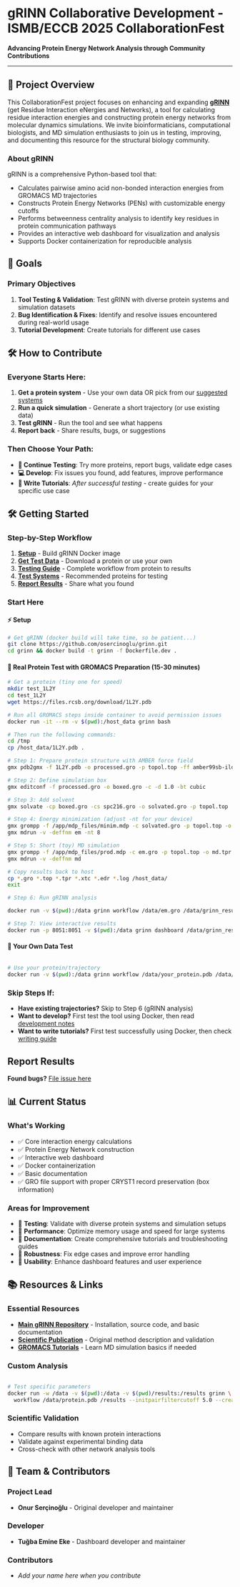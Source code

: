 # gRINN Collaborative Development - ISMB/ECCB 2025 CollaborationFest

**Advancing Protein Energy Network Analysis through Community Contributions**

---

## 🎯 Project Overview

This CollaborationFest project focuses on enhancing and expanding [**gRINN**](https://github.com/osercinoglu/grinn) (get Residue Interaction eNergies and Networks), a tool for calculating residue interaction energies and constructing protein energy networks from molecular dynamics simulations. We invite bioinformaticians, computational biologists, and MD simulation enthusiasts to join us in testing, improving, and documenting this resource for the structural biology community.

### About gRINN
gRINN is a comprehensive Python-based tool that:
- Calculates pairwise amino acid non-bonded interaction energies from GROMACS MD trajectories
- Constructs Protein Energy Networks (PENs) with customizable energy cutoffs
- Performs betweenness centrality analysis to identify key residues in protein communication pathways
- Provides an interactive web dashboard for visualization and analysis
- Supports Docker containerization for reproducible analysis

## 🚀 Goals

### Primary Objectives
1. **Tool Testing & Validation**: Test gRINN with diverse protein systems and simulation datasets
2. **Bug Identification & Fixes**: Identify and resolve issues encountered during real-world usage
3. **Tutorial Development**: Create tutorials for different use cases

## 🛠️ How to Contribute

### Everyone Starts Here:
1. **Get a protein system** - Use your own data OR pick from our [suggested systems](tutorials/test-systems.md)
2. **Run a quick simulation** - Generate a short trajectory (or use existing data)
3. **Test gRINN** - Run the tool and see what happens
4. **Report back** - Share results, bugs, or suggestions

### Then Choose Your Path:
- **🧪 Continue Testing**: Try more proteins, report bugs, validate edge cases
- **💻 Develop**: Fix issues you found, add features, improve performance
- **📖 Write Tutorials**: *After successful testing* - create guides for your specific use case

## 🛠️ Getting Started

### Step-by-Step Workflow
1. **[Setup](CONTRIBUTING.md#setup)** - Build gRINN Docker image
2. **[Get Test Data](tutorials/test-systems.md)** - Download a protein or use your own
3. **[Testing Guide](tutorials/testing-guide.md)** - Complete workflow from protein to results
4. **[Test Systems](tutorials/test-systems.md)** - Recommended proteins for testing
5. **[Report Results](CONTRIBUTING.md#reporting)** - Share what you found

### Start Here

#### ⚡ Setup
```bash
# Get gRINN (docker build will take time, so be patient...)
git clone https://github.com/osercinoglu/grinn.git
cd grinn && docker build -t grinn -f Dockerfile.dev .
```

#### 🧪 Real Protein Test with GROMACS Preparation (15-30 minutes)
```bash
# Get a protein (tiny one for speed)
mkdir test_1L2Y
cd test_1L2Y
wget https://files.rcsb.org/download/1L2Y.pdb

# Run all GROMACS steps inside container to avoid permission issues
docker run -it --rm -v $(pwd):/host_data grinn bash

# Then run the following commands:
cd /tmp
cp /host_data/1L2Y.pdb .

# Step 1: Prepare protein structure with AMBER force field
gmx pdb2gmx -f 1L2Y.pdb -o processed.gro -p topol.top -ff amber99sb-ildn -water tip3p -ignh

# Step 2: Define simulation box
gmx editconf -f processed.gro -o boxed.gro -c -d 1.0 -bt cubic

# Step 3: Add solvent
gmx solvate -cp boxed.gro -cs spc216.gro -o solvated.gro -p topol.top

# Step 4: Energy minimization (adjust -nt for your device)
gmx grompp -f /app/mdp_files/minim.mdp -c solvated.gro -p topol.top -o em.tpr -maxwarn 5
gmx mdrun -v -deffnm em -nt 8

# Step 5: Short (toy) MD simulation
gmx grompp -f /app/mdp_files/prod.mdp -c em.gro -p topol.top -o md.tpr
gmx mdrun -v -deffnm md

# Copy results back to host
cp *.gro *.top *.tpr *.xtc *.edr *.log /host_data/
exit

# Step 6: Run gRINN analysis

docker run -v $(pwd):/data grinn workflow /data/em.gro /data/grinn_results --top /data/topol.top --traj /data/md.xtc

# Step 7: View interactive results
docker run -p 8051:8051 -v $(pwd):/data grinn dashboard /data/grinn_results
```

#### 🎯 Your Own Data Test
```bash

# Use your protein/trajectory
docker run -v $(pwd):/data grinn workflow /data/your_protein.pdb /data/results --top /data/your_system.top --traj /data/your_trajectory.xtc
```

### Skip Steps If:
- **Have existing trajectories?** Skip to Step 6 (gRINN analysis)
- **Want to develop?** First test the tool using Docker, then read [development notes](tutorials/development-guide.md)
- **Want to write tutorials?** First test successfully using Docker, then check [writing guide](tutorials/documentation-guide.md)

## Report Results

**Found bugs?** [File issue here](https://github.com/osercinoglu/grinn/issues/new)

## 📊 Current Status

### What's Working
- ✅ Core interaction energy calculations
- ✅ Protein Energy Network construction
- ✅ Interactive web dashboard
- ✅ Docker containerization
- ✅ Basic documentation
- ✅ GRO file support with proper CRYST1 record preservation (box information)

### Areas for Improvement
- 🎯 **Testing**: Validate with diverse protein systems and simulation setups
- 🎯 **Performance**: Optimize memory usage and speed for large systems
- 🎯 **Documentation**: Create comprehensive tutorials and troubleshooting guides
- 🎯 **Robustness**: Fix edge cases and improve error handling
- 🎯 **Usability**: Enhance dashboard features and user experience

## 📚 Resources & Links

### Essential Resources
- **[Main gRINN Repository](https://github.com/osercinoglu/grinn)** - Installation, source code, and basic documentation
- **[Scientific Publication](https://doi.org/10.1093/nar/gky381)** - Original method description and validation
- **[GROMACS Tutorials](http://www.mdtutorials.com/gmx/)** - Learn MD simulation basics if needed


### Custom Analysis
```bash

# Test specific parameters
docker run -w /data -v $(pwd):/data -v $(pwd)/results:/results grinn \
  workflow /data/protein.pdb /results --initpairfiltercutoff 5.0 --create_pen --pen_cutoffs 1.0 2.0
```

### Scientific Validation
- Compare results with known protein interactions
- Validate against experimental binding data
- Cross-check with other network analysis tools

## 👥 Team & Contributors

### Project Lead
- **Onur Serçinoğlu** - Original developer and maintainer

### Developer
- **Tuğba Emine Eke** - Dashboard developer and maintainer

### Contributors
- *Add your name here when you contribute*

